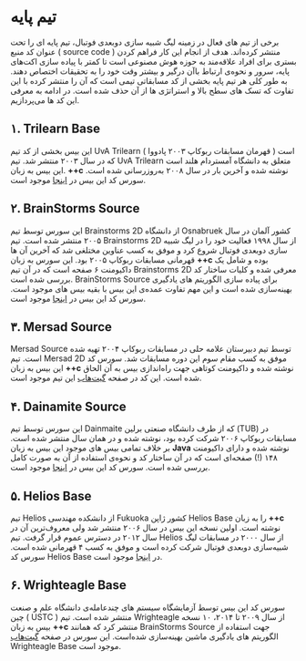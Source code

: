 # تیم پایه

برخی از تیم های فعال در زمینه لیگ شبیه سازی دوبعدی فوتبال، تیم پایه ای را تحت عنوان کد منبع ( source code ) منتشر کرده‌اند. هدف از انجام این کار فراهم کردن بستری برای افراد علاقه‌مند به حوزه هوش مصنوعی است تا کمتر با پیاده سازی اکت‌های پایه، سرور و نحوه‌ی ارتباط باآن درگیر و بیشتر وقت خود را به تحقیقات اختصاص دهند. به طور کلی هر تیم پایه بخشی از کد مسابقاتی تیمی است که آن را منتشر کرده با این تفاوت که تسک های سطح بالا و استراتژی ها از آن حذف شده است. در ادامه به معرفی این کد ها می‌پردازیم.



## ۱. Trilearn Base

این بیس بخشی از کد تیم  UvA Trilearn است  ( قهرمان مسابقات ربوکاپ ۲۰۰۳  پادووا ) که در سال ۲۰۰۳ منتشر شد. تیم UvA Trilearn متعلق به دانشگاه آمستردام هلند است .این بیس به زبان **++c** نوشته شده و آخرین بار در سال ۲۰۰۸ به‌روزرسانی شده است. سورس کد این بیس در [اینجا](http://ai.ustc.edu.cn/en/robocup/2D/clients/trilearn_base_3.4_RedSky.tar.gz) موجود است.



## ۲. ‌BrainStorms Source

این سورس توسط تیم Brainstorms 2D از دانشگاه Osnabruek کشور آلمان در سال ۲۰۰۵ منتشر شده است. تیم Brainstorms 2D از سال ۱۹۹۸ فعالیت خود را در لیگ شبیه سازی دوبعدی فوتبال شروع کرد  و موفق به کسب عناوین مختلغی شد که آخرین آن ها قهرمانی مسابقات ربوکاپ ۲۰۰۵ بود. این سورس به زبان **++c** بوده و شامل یک داکیومنت ۶ صفحه است که در آن تیم Brainstorms 2D معرفی شده و کلیات ساختار کد بررسی شده است. BrainStorms Source برای پیاده سازی الگوریتم های یادگیری بهینه‌سازی شده است و این مهم تفاوت عمده‌ی این بیس با بقیه بیس های موجود است. سورس کد این بیس در [اینجا](http://ai.ustc.edu.cn/en/robocup/2D/clients/Brainstormers_Source_2005.tar.gz) موجود است.



## ۳. Mersad Source

Mersad Source توسط تیم دبیرستان علامه حلی در مسابقات ربوکاپ ۲۰۰۴ تهیه شده است. تیم Mersad 2D موفق به کسب مقام سوم این دوره مسابقات شد. سورس کد این بیس به زبان **++c** نوشته شده و داکیومنت کوتاهی جهت راه‌اندازی بیس به آن الحاق شده است. این کد در صفحه [گیت‌هاب](https://github.com/MersadBase/MersadBase) این تیم موجود است.



## ۴. Dainamite Source

این سورس توسط تیم Dainmaite که از طرف دانشگاه صنعتی برلین (TUB) در مسابقات ربوکاپ ۲۰۰۶ شرکت کرده بود، نوشته شده و در همان سال منتشر شده است. بر خلاف تمامی بیس های موجود این بیس به زبان **Java** نوشته شده و دارای داکیومنت ۱۴۸ (!) صفحه‌ای است که در آن ساختار کد و نحوه‌ی استفاده از آن به صورت کامل بررسی شده است. سورس کد این بیس در [اینجا](http://ai.ustc.edu.cn/en/robocup/2D/clients/Dainamite_Source_2006.tar.gz) موجود است.



## ۵. Helios Base

تیم Helios از دانشکده مهندسی Fukuoka کشور ژاپن Helios Base را به زبان **++c** نوشته است. اولین نسخه این بیس در سال ۲۰۰۶ منتشر شد ولی معروف‌ترین آن در سال ۲۰۱۲ در دسترس عموم قرار گرفت. تیم Helios از سال ۲۰۰۰ در مسابقات لیگ شبیه‌سازی دوبعدی فوتبال شرکت کرده است و موفق به کسب ۴ قهرمانی شده است. سورس کد Helios Base در [اینجا](http://ai.ustc.edu.cn/en/robocup/2D/clients/Helios_Source_2008.tar.gz) موجود است.



## ۶. Wrighteagle Base

سورس کد این بیس توسط آزمایشگاه سیستم های چندعامله‌ی دانشگاه علم و صنعت چین ( USTC ) منتشر شده است. تیم Wrighteagle از سال ۲۰۰۹ تا ۲۰۱۴،‌ ۱۰ نسخه بیس به زبان **++c** منتشر کرد که همانند BrainStorms Source جهت استفاده از الگوریتم های یادگیری ماشین بهینه‌سازی شده‌است. این سورس در صفحه [گیت‌هاب](https://github.com/wrighteagle2d/wrighteaglebase) Wrighteagle Base موجود است.

